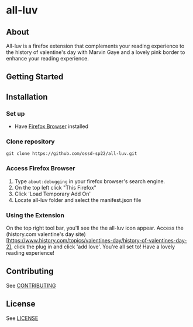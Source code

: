 # all-luv

## About 
All-luv is a firefox extension that complements your reading experience to the history of valentine's day with Marvin Gaye and a lovely pink border to enhance your reading experience. 

## Getting Started 

## Installation 
### Set up
- Have [Firefox Browser](https://www.mozilla.org/en-US/firefox/new/) installed 

### Clone repository 
`git clone https://github.com/ossd-sp22/all-luv.git` 

### Access Firefox Browser 
1. Type `about:debugging` in your firefox browser's search engine. 
2. On the top left click "This Firefox" 
3. Click 'Load Temporary Add On' 
4. Locate all-luv folder and select the manifest.json file 

### Using the Extension 
On the top right tool bar, you'll see the the all-luv icon appear. Access the (history.com valentine's day site)[https://www.history.com/topics/valentines-day/history-of-valentines-day-2], click the plug in and click 'add love'. 
You're all set to! Have a lovely reading experience! 

## Contributing 
See [CONTRIBUTING](https://github.com/ossd-sp22/all-luv/blob/main/contributing.md)

## License 
See [LICENSE](https://github.com/ossd-sp22/all-luv/blob/main/LICENSE)
